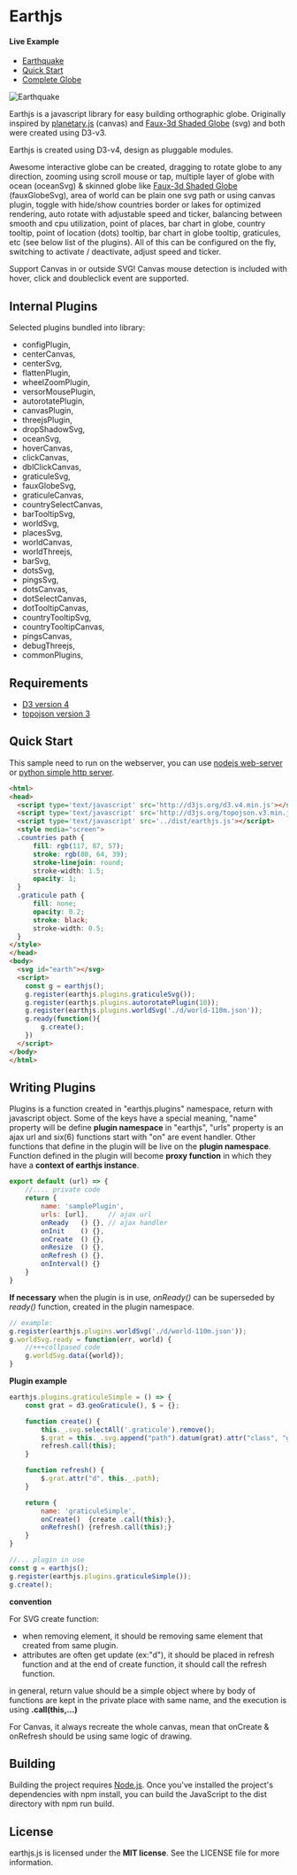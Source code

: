 # Earthjs

#### Live Example
* [Earthquake](https://earthjs.github.io/)
* [Quick Start](http://blockbuilder.org/earthjs/df9abf84c90586cb9e27d5f4b3d21d14)
* [Complete Globe](http://blockbuilder.org/earthjs/562bbae9b4a22f826e40b9ee10445e23)

![Earthquake](https://earthjs.github.io/images/earthquake.png)

Earthjs is a javascript library for easy building orthographic globe. Originally inspired by [planetary.js](https://github.com/BinaryMuse/planetary.js) (canvas) and [Faux-3d Shaded Globe](http://bl.ocks.org/dwtkns/4686432) (svg) and both were created using D3-v3.

Earthjs is created using D3-v4, design as pluggable modules.

Awesome interactive globe can be created, dragging to rotate globe to any direction, zooming using scroll mouse or tap, multiple layer of globe with ocean (oceanSvg) & skinned globe like [Faux-3d Shaded Globe](http://bl.ocks.org/dwtkns/4686432) (fauxGlobeSvg), area of world can be plain one svg path or using canvas plugin, toggle with hide/show countries border or lakes for optimized rendering, auto rotate with adjustable speed and ticker, balancing between smooth and cpu utilization, point of places, bar chart in globe, country tooltip, point of location (dots) tooltip, bar chart in globe tooltip, graticules, etc (see below list of the plugins). All of this can be configured on the fly, switching to activate / deactivate, adjust speed and ticker.

Support Canvas in or outside SVG! Canvas mouse detection is included with hover, click and doubleclick event are supported.

## Internal Plugins
Selected plugins bundled into library:

* configPlugin,
* centerCanvas,
* centerSvg,
* flattenPlugin,
* wheelZoomPlugin,
* versorMousePlugin,
* autorotatePlugin,
* canvasPlugin,
* threejsPlugin,
* dropShadowSvg,
* oceanSvg,
* hoverCanvas,
* clickCanvas,
* dblClickCanvas,
* graticuleSvg,
* fauxGlobeSvg,
* graticuleCanvas,
* countrySelectCanvas,
* barTooltipSvg,
* worldSvg,
* placesSvg,
* worldCanvas,
* worldThreejs,
* barSvg,
* dotsSvg,
* pingsSvg,
* dotsCanvas,
* dotSelectCanvas,
* dotTooltipCanvas,
* countryTooltipSvg,
* countryTooltipCanvas,
* pingsCanvas,
* debugThreejs,
* commonPlugins,

## Requirements
* [D3 version 4](http://d3js.org/)
* [topojson version 3](https://github.com/topojson/topojson)

## Quick Start
This sample need to run on the webserver, you can use [nodejs web-server](https://www.npmjs.com/package/http-server) or [python simple http server](http://2ality.com/2014/06/simple-http-server.html).
```html
<html>
<head>
  <script type='text/javascript' src='http://d3js.org/d3.v4.min.js'></script>
  <script type='text/javascript' src='http://d3js.org/topojson.v3.min.js'></script>
  <script type='text/javascript' src='../dist/earthjs.js'></script>
  <style media="screen">
  .countries path {
      fill: rgb(117, 87, 57);
      stroke: rgb(80, 64, 39);
      stroke-linejoin: round;
      stroke-width: 1.5;
      opacity: 1;
  }
  .graticule path {
      fill: none;
      opacity: 0.2;
      stroke: black;
      stroke-width: 0.5;
  }
</style>
</head>
<body>
  <svg id="earth"></svg>
  <script>
    const g = earthjs();
    g.register(earthjs.plugins.graticuleSvg());
    g.register(earthjs.plugins.autorotatePlugin(10));
    g.register(earthjs.plugins.worldSvg('./d/world-110m.json'));
    g.ready(function(){
        g.create();
    })
  </script>
</body>
</html>
```
## Writing Plugins
Plugins is a function created in "earthjs.plugins" namespace, return with javascript object. Some of the keys have a special meaning, "name" property will be define **plugin namespace** in "earthjs", "urls" property is an ajax url and six(6) functions start with "on" are event handler. Other functions that define in the plugin will be live on the **plugin namespace**. Function defined in the plugin will become **proxy function** in which they have a **context of earthjs instance**.
```javascript
export default (url) => {
    //.... private code
    return {
        name: 'samplePlugin',
        urls: [url],     // ajax url
        onReady   () {}, // ajax handler
        onInit    () {},
        onCreate  () {},
        onResize  () {},
        onRefresh () {},
        onInterval() {}
    }
}
```
**If necessary** when the plugin is in use, _onReady()_ can be superseded by _ready()_ function, created in the plugin namespace.

```javascript
// example:
g.register(earthjs.plugins.worldSvg('./d/world-110m.json'));
g.worldSvg.ready = function(err, world) {
    //+++collpased code
    g.worldSvg.data({world});
}
```
**Plugin example**
```javascript
earthjs.plugins.graticuleSimple = () => {
    const grat = d3.geoGraticule(), $ = {};

    function create() {
        this._.svg.selectAll('.graticule').remove();
        $.grat = this._.svg.append("path").datum(grat).attr("class", "graticule");
        refresh.call(this);
    }

    function refresh() {
        $.grat.attr("d", this._.path);
    }

    return {
        name: 'graticuleSimple',
        onCreate()  {create .call(this);},
        onRefresh() {refresh.call(this);}
    }
}

//... plugin in use
const g = earthjs();
g.register(earthjs.plugins.graticuleSimple());
g.create();
```
**convention**

For SVG create function:
* when removing element, it should be removing same element that created from same plugin.
* attributes are often get update (ex:"d"), it should be placed in refresh function and at the end of create function, it should call the refresh function.

in general, return value should be a simple object where by body of functions are kept in the private place with same name, and the execution is using **.call(this,...)**

For Canvas, it always recreate the whole canvas, mean that onCreate & onRefresh should be using same logic of drawing.  

## Building
Building the project requires [Node.js](https://nodejs.org/en/). Once you've installed the project's dependencies with npm install, you can build the JavaScript to the dist directory with npm run build.

## License
earthjs.js is licensed under the **MIT license**. See the LICENSE file for more information.
